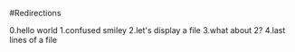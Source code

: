 #Redirections

0.hello world
1.confused smiley
2.let's display a file
3.what about 2?
4.last lines of a file
